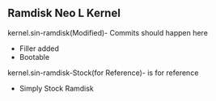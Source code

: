 Ramdisk Neo L Kernel
--------------------
kernel.sin-ramdisk(Modified)- Commits should happen here
* Filler added
* Bootable

kernel.sin-ramdisk-Stock(for Reference)- is for reference
* Simply Stock Ramdisk

